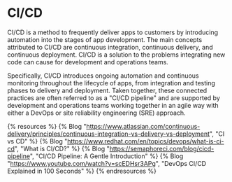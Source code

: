 # CI/CD

CI/CD is a method to frequently deliver apps to customers by introducing automation into the stages of app development. The main concepts attributed to CI/CD are continuous integration, continuous delivery, and continuous deployment. CI/CD is a solution to the problems integrating new code can cause for development and operations teams.

Specifically, CI/CD introduces ongoing automation and continuous monitoring throughout the lifecycle of apps, from integration and testing phases to delivery and deployment. Taken together, these connected practices are often referred to as a "CI/CD pipeline" and are supported by development and operations teams working together in an agile way with either a DevOps or site reliability engineering (SRE) approach.

{% resources %}
  {% Blog "https://www.atlassian.com/continuous-delivery/principles/continuous-integration-vs-delivery-vs-deployment", "CI vs CD" %}
  {% Blog "https://www.redhat.com/en/topics/devops/what-is-ci-cd", "What is CI/CD?" %}
  {% Blog "https://semaphoreci.com/blog/cicd-pipeline", "CI/CD Pipeline: A Gentle Introduction" %}
  {% Blog "https://www.youtube.com/watch?v=scEDHsr3APg", "DevOps CI/CD Explained in 100 Seconds" %}
{% endresources %}
